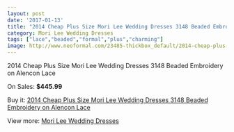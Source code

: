 ```yaml
---
layout: post
date: '2017-01-13'
title: "2014 Cheap Plus Size Mori Lee Wedding Dresses 3148 Beaded Embroidery on Alencon Lace"
category: Mori Lee Wedding Dresses
tags: ["lace","beaded","formal","plus","charming"]
image: http://www.neoformal.com/23485-thickbox_default/2014-cheap-plus-size-mori-lee-wedding-dresses-3148-beaded-embroidery-on-alencon-lace.jpg
---
```

2014 Cheap Plus Size Mori Lee Wedding Dresses 3148 Beaded Embroidery on Alencon Lace

On Sales: **$445.99**
<a href="https://www.neoformal.com/en/mori-lee-wedding-dresses-2014/7879-2014-cheap-plus-size-mori-lee-wedding-dresses-3148-beaded-embroidery-on-alencon-lace.html"><amp-img layout="responsive" width="600" height="600" src="//www.neoformal.com/23485-thickbox_default/2014-cheap-plus-size-mori-lee-wedding-dresses-3148-beaded-embroidery-on-alencon-lace.jpg" alt="2014 Cheap Plus Size Mori Lee Wedding Dresses 3148 Beaded Embroidery on Alencon Lace 0" /></a>
<a href="https://www.neoformal.com/en/mori-lee-wedding-dresses-2014/7879-2014-cheap-plus-size-mori-lee-wedding-dresses-3148-beaded-embroidery-on-alencon-lace.html"><amp-img layout="responsive" width="600" height="600" src="//www.neoformal.com/23486-thickbox_default/2014-cheap-plus-size-mori-lee-wedding-dresses-3148-beaded-embroidery-on-alencon-lace.jpg" alt="2014 Cheap Plus Size Mori Lee Wedding Dresses 3148 Beaded Embroidery on Alencon Lace 1" /></a>
<a href="https://www.neoformal.com/en/mori-lee-wedding-dresses-2014/7879-2014-cheap-plus-size-mori-lee-wedding-dresses-3148-beaded-embroidery-on-alencon-lace.html"><amp-img layout="responsive" width="600" height="600" src="//www.neoformal.com/23487-thickbox_default/2014-cheap-plus-size-mori-lee-wedding-dresses-3148-beaded-embroidery-on-alencon-lace.jpg" alt="2014 Cheap Plus Size Mori Lee Wedding Dresses 3148 Beaded Embroidery on Alencon Lace 2" /></a>

Buy it: [2014 Cheap Plus Size Mori Lee Wedding Dresses 3148 Beaded Embroidery on Alencon Lace](https://www.neoformal.com/en/mori-lee-wedding-dresses-2014/7879-2014-cheap-plus-size-mori-lee-wedding-dresses-3148-beaded-embroidery-on-alencon-lace.html "2014 Cheap Plus Size Mori Lee Wedding Dresses 3148 Beaded Embroidery on Alencon Lace")

View more: [Mori Lee Wedding Dresses](https://www.neoformal.com/en/67-mori-lee-wedding-dresses-2014 "Mori Lee Wedding Dresses")